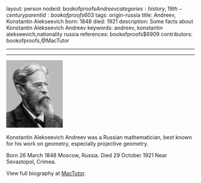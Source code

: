 layout: person
nodeid: bookofproofs$Andreev
categories: history,19th-century
parentid: bookofproofs$603
tags: origin-russia
title: Andreev, Konstantin Alekseevich
born: 1848
died: 1921
description: Some facts about Konstantin Alekseevich Andreev
keywords: andreev, konstantin alekseevich,nationality russia
references: bookofproofs$6909
contributors: bookofproofs,@MacTutor

---


---

![Andreev.jpg](https://github.com/bookofproofs/bookofproofs.github.io/blob/main/_sources/_assets/images/portraits/Andreev.jpg?raw=true)

Konstantin Alekseevich Andreev was a Russian mathematician, best known for his work on geometry, especially projective geometry.

Born 26 March 1848 Moscow, Russia. Died 29 October 1921 Near Sevastopol, Crimea.


View full biography at [MacTutor](https://mathshistory.st-andrews.ac.uk/Biographies/Andreev/).
